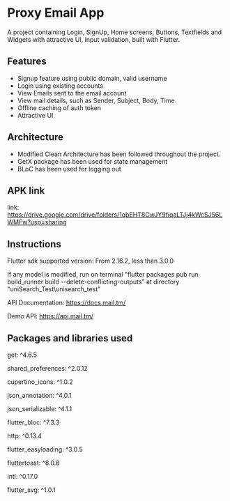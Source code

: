 # Proxy Email App

A project containing Login, SignUp, Home screens, Buttons, Textfields and Widgets with attractive UI, input validation, built with Flutter.

## Features

- Signup feature using public domain, valid username
- Login using existing accounts
- View Emails sent to the email account
- View mail details, such as Sender, Subject, Body, Time
- Offline caching of auth token
- Attractive UI

## Architecture

- Modified Clean Architecture has been followed throughout the project.
- GetX package has been used for state management
- BLoC has been used for logging out

## APK link

link: https://drive.google.com/drive/folders/1qbEHT8CwJY9fiqaLTJj4kWcSJ56LWMFw?usp=sharing


## Instructions

Flutter sdk supported version: From 2.16.2, less than 3.0.0

If any model is modified, run on terminal "flutter packages pub run build_runner build --delete-conflicting-outputs" at directory "uniSearch_Test\unisearch_test"

API Documentation: https://docs.mail.tm/

Demo API: https://api.mail.tm/

## Packages and libraries used

  get: ^4.6.5

  shared_preferences: ^2.0.12
  
  cupertino_icons: ^1.0.2
  
  json_annotation: ^4.0.1
  
  json_serializable: ^4.1.1

  flutter_bloc: ^7.3.3
  
  http: ^0.13.4
  
  flutter_easyloading: ^3.0.5
  
  fluttertoast: ^8.0.8
  
  intl: ^0.17.0
  
  flutter_svg: ^1.0.1

